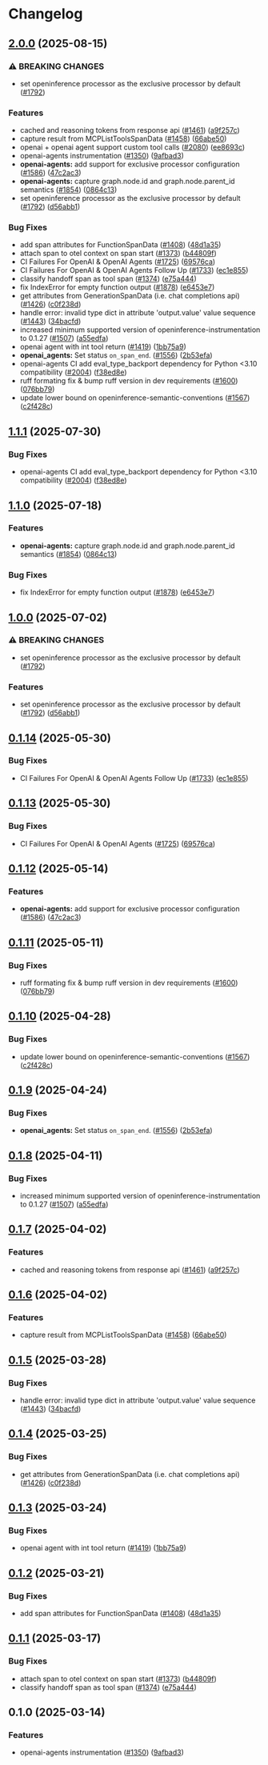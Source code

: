 # Changelog

## [2.0.0](https://github.com/BenMcH/openinference/compare/python-openinference-instrumentation-openai-agents-v1.1.1...python-openinference-instrumentation-openai-agents-v2.0.0) (2025-08-15)


### ⚠ BREAKING CHANGES

* set openinference processor as the exclusive processor by default ([#1792](https://github.com/BenMcH/openinference/issues/1792))

### Features

* cached and reasoning tokens from response api ([#1461](https://github.com/BenMcH/openinference/issues/1461)) ([a9f257c](https://github.com/BenMcH/openinference/commit/a9f257c1dee46eb18ed32f463bdc50cc7cab60fe))
* capture result from MCPListToolsSpanData ([#1458](https://github.com/BenMcH/openinference/issues/1458)) ([66abe50](https://github.com/BenMcH/openinference/commit/66abe50f187a45ce11fb64f3399b52a3139fe115))
* openai + openai agent support custom tool calls ([#2080](https://github.com/BenMcH/openinference/issues/2080)) ([ee8693c](https://github.com/BenMcH/openinference/commit/ee8693c3325380440e4af4e0df708851c5598c30))
* openai-agents instrumentation ([#1350](https://github.com/BenMcH/openinference/issues/1350)) ([9afbad3](https://github.com/BenMcH/openinference/commit/9afbad3100d68601a2f9265fe20985a34f80e04b))
* **openai-agents:** add support for exclusive processor configuration ([#1586](https://github.com/BenMcH/openinference/issues/1586)) ([47c2ac3](https://github.com/BenMcH/openinference/commit/47c2ac350a113bf7df45fbcebdfc19504e73723c))
* **openai-agents:** capture graph.node.id and graph.node.parent_id semantics  ([#1854](https://github.com/BenMcH/openinference/issues/1854)) ([0864c13](https://github.com/BenMcH/openinference/commit/0864c13fdfa9e289468ac0a79a2860a155be46de))
* set openinference processor as the exclusive processor by default ([#1792](https://github.com/BenMcH/openinference/issues/1792)) ([d56abb1](https://github.com/BenMcH/openinference/commit/d56abb1935aa4a96925214c39cef045381ab9b15))


### Bug Fixes

* add span attributes for FunctionSpanData ([#1408](https://github.com/BenMcH/openinference/issues/1408)) ([48d1a35](https://github.com/BenMcH/openinference/commit/48d1a3549eb8dda55e941cab867d9581a96fdf33))
* attach span to otel context on span start ([#1373](https://github.com/BenMcH/openinference/issues/1373)) ([b44809f](https://github.com/BenMcH/openinference/commit/b44809f1c460dd3a9bee4a9b068e6c275fecf9b4))
* CI Failures For OpenAI & OpenAI Agents ([#1725](https://github.com/BenMcH/openinference/issues/1725)) ([69576ca](https://github.com/BenMcH/openinference/commit/69576cac4628f7d3b1b36558ad6cf8e4ae65b2d8))
* CI Failures For OpenAI & OpenAI Agents Follow Up ([#1733](https://github.com/BenMcH/openinference/issues/1733)) ([ec1e855](https://github.com/BenMcH/openinference/commit/ec1e8552b40c8a04ee2b3b92073e41e405b95293))
* classify handoff span as tool span ([#1374](https://github.com/BenMcH/openinference/issues/1374)) ([e75a444](https://github.com/BenMcH/openinference/commit/e75a444d766d900ec3bc78b9d257453fb0e586d1))
* fix IndexError for empty function output ([#1878](https://github.com/BenMcH/openinference/issues/1878)) ([e6453e7](https://github.com/BenMcH/openinference/commit/e6453e72784aac519e05c98b541a551500b814a4))
* get attributes from GenerationSpanData (i.e. chat completions api) ([#1426](https://github.com/BenMcH/openinference/issues/1426)) ([c0f238d](https://github.com/BenMcH/openinference/commit/c0f238d36f18bdec0062e84ca4e53a66c63508e0))
* handle error: invalid type dict in attribute 'output.value' value sequence ([#1443](https://github.com/BenMcH/openinference/issues/1443)) ([34bacfd](https://github.com/BenMcH/openinference/commit/34bacfd9369dfb098e931cf20982b286fcb7fbea))
* increased minimum supported version of openinference-instrumentation to 0.1.27 ([#1507](https://github.com/BenMcH/openinference/issues/1507)) ([a55edfa](https://github.com/BenMcH/openinference/commit/a55edfa8900c1f36a73385c7d03f91cffadd85c4))
* openai agent with int tool return ([#1419](https://github.com/BenMcH/openinference/issues/1419)) ([1bb75a9](https://github.com/BenMcH/openinference/commit/1bb75a94999bbe8615cdc7a5490fb2668833742f))
* **openai_agents:** Set status `on_span_end`. ([#1556](https://github.com/BenMcH/openinference/issues/1556)) ([2b53efa](https://github.com/BenMcH/openinference/commit/2b53efa491d81ab5852387f5a4d2e87972262616))
* openai-agents CI add eval_type_backport dependency for Python &lt;3.10 compatibility ([#2004](https://github.com/BenMcH/openinference/issues/2004)) ([f38ed8e](https://github.com/BenMcH/openinference/commit/f38ed8efe6734297a3e77c0b4d4ddde32bc8ba11))
* ruff formating fix & bump ruff version in dev requirements ([#1600](https://github.com/BenMcH/openinference/issues/1600)) ([076bb79](https://github.com/BenMcH/openinference/commit/076bb7966d44fccdb2ab94e6f379ef4ae22c39b1))
* update lower bound on openinference-semantic-conventions ([#1567](https://github.com/BenMcH/openinference/issues/1567)) ([c2f428c](https://github.com/BenMcH/openinference/commit/c2f428c5916c3dd62cf6670358f37111d4f7fd25))

## [1.1.1](https://github.com/Arize-ai/openinference/compare/python-openinference-instrumentation-openai-agents-v1.1.0...python-openinference-instrumentation-openai-agents-v1.1.1) (2025-07-30)


### Bug Fixes

* openai-agents CI add eval_type_backport dependency for Python &lt;3.10 compatibility ([#2004](https://github.com/Arize-ai/openinference/issues/2004)) ([f38ed8e](https://github.com/Arize-ai/openinference/commit/f38ed8efe6734297a3e77c0b4d4ddde32bc8ba11))

## [1.1.0](https://github.com/Arize-ai/openinference/compare/python-openinference-instrumentation-openai-agents-v1.0.0...python-openinference-instrumentation-openai-agents-v1.1.0) (2025-07-18)


### Features

* **openai-agents:** capture graph.node.id and graph.node.parent_id semantics  ([#1854](https://github.com/Arize-ai/openinference/issues/1854)) ([0864c13](https://github.com/Arize-ai/openinference/commit/0864c13fdfa9e289468ac0a79a2860a155be46de))


### Bug Fixes

* fix IndexError for empty function output ([#1878](https://github.com/Arize-ai/openinference/issues/1878)) ([e6453e7](https://github.com/Arize-ai/openinference/commit/e6453e72784aac519e05c98b541a551500b814a4))

## [1.0.0](https://github.com/Arize-ai/openinference/compare/python-openinference-instrumentation-openai-agents-v0.1.14...python-openinference-instrumentation-openai-agents-v1.0.0) (2025-07-02)


### ⚠ BREAKING CHANGES

* set openinference processor as the exclusive processor by default ([#1792](https://github.com/Arize-ai/openinference/issues/1792))

### Features

* set openinference processor as the exclusive processor by default ([#1792](https://github.com/Arize-ai/openinference/issues/1792)) ([d56abb1](https://github.com/Arize-ai/openinference/commit/d56abb1935aa4a96925214c39cef045381ab9b15))

## [0.1.14](https://github.com/Arize-ai/openinference/compare/python-openinference-instrumentation-openai-agents-v0.1.13...python-openinference-instrumentation-openai-agents-v0.1.14) (2025-05-30)


### Bug Fixes

* CI Failures For OpenAI & OpenAI Agents Follow Up ([#1733](https://github.com/Arize-ai/openinference/issues/1733)) ([ec1e855](https://github.com/Arize-ai/openinference/commit/ec1e8552b40c8a04ee2b3b92073e41e405b95293))

## [0.1.13](https://github.com/Arize-ai/openinference/compare/python-openinference-instrumentation-openai-agents-v0.1.12...python-openinference-instrumentation-openai-agents-v0.1.13) (2025-05-30)


### Bug Fixes

* CI Failures For OpenAI & OpenAI Agents ([#1725](https://github.com/Arize-ai/openinference/issues/1725)) ([69576ca](https://github.com/Arize-ai/openinference/commit/69576cac4628f7d3b1b36558ad6cf8e4ae65b2d8))

## [0.1.12](https://github.com/Arize-ai/openinference/compare/python-openinference-instrumentation-openai-agents-v0.1.11...python-openinference-instrumentation-openai-agents-v0.1.12) (2025-05-14)


### Features

* **openai-agents:** add support for exclusive processor configuration ([#1586](https://github.com/Arize-ai/openinference/issues/1586)) ([47c2ac3](https://github.com/Arize-ai/openinference/commit/47c2ac350a113bf7df45fbcebdfc19504e73723c))

## [0.1.11](https://github.com/Arize-ai/openinference/compare/python-openinference-instrumentation-openai-agents-v0.1.10...python-openinference-instrumentation-openai-agents-v0.1.11) (2025-05-11)


### Bug Fixes

* ruff formating fix & bump ruff version in dev requirements ([#1600](https://github.com/Arize-ai/openinference/issues/1600)) ([076bb79](https://github.com/Arize-ai/openinference/commit/076bb7966d44fccdb2ab94e6f379ef4ae22c39b1))

## [0.1.10](https://github.com/Arize-ai/openinference/compare/python-openinference-instrumentation-openai-agents-v0.1.9...python-openinference-instrumentation-openai-agents-v0.1.10) (2025-04-28)


### Bug Fixes

* update lower bound on openinference-semantic-conventions ([#1567](https://github.com/Arize-ai/openinference/issues/1567)) ([c2f428c](https://github.com/Arize-ai/openinference/commit/c2f428c5916c3dd62cf6670358f37111d4f7fd25))

## [0.1.9](https://github.com/Arize-ai/openinference/compare/python-openinference-instrumentation-openai-agents-v0.1.8...python-openinference-instrumentation-openai-agents-v0.1.9) (2025-04-24)


### Bug Fixes

* **openai_agents:** Set status `on_span_end`. ([#1556](https://github.com/Arize-ai/openinference/issues/1556)) ([2b53efa](https://github.com/Arize-ai/openinference/commit/2b53efa491d81ab5852387f5a4d2e87972262616))

## [0.1.8](https://github.com/Arize-ai/openinference/compare/python-openinference-instrumentation-openai-agents-v0.1.7...python-openinference-instrumentation-openai-agents-v0.1.8) (2025-04-11)


### Bug Fixes

* increased minimum supported version of openinference-instrumentation to 0.1.27 ([#1507](https://github.com/Arize-ai/openinference/issues/1507)) ([a55edfa](https://github.com/Arize-ai/openinference/commit/a55edfa8900c1f36a73385c7d03f91cffadd85c4))

## [0.1.7](https://github.com/Arize-ai/openinference/compare/python-openinference-instrumentation-openai-agents-v0.1.6...python-openinference-instrumentation-openai-agents-v0.1.7) (2025-04-02)


### Features

* cached and reasoning tokens from response api ([#1461](https://github.com/Arize-ai/openinference/issues/1461)) ([a9f257c](https://github.com/Arize-ai/openinference/commit/a9f257c1dee46eb18ed32f463bdc50cc7cab60fe))

## [0.1.6](https://github.com/Arize-ai/openinference/compare/python-openinference-instrumentation-openai-agents-v0.1.5...python-openinference-instrumentation-openai-agents-v0.1.6) (2025-04-02)


### Features

* capture result from MCPListToolsSpanData ([#1458](https://github.com/Arize-ai/openinference/issues/1458)) ([66abe50](https://github.com/Arize-ai/openinference/commit/66abe50f187a45ce11fb64f3399b52a3139fe115))

## [0.1.5](https://github.com/Arize-ai/openinference/compare/python-openinference-instrumentation-openai-agents-v0.1.4...python-openinference-instrumentation-openai-agents-v0.1.5) (2025-03-28)


### Bug Fixes

* handle error: invalid type dict in attribute 'output.value' value sequence ([#1443](https://github.com/Arize-ai/openinference/issues/1443)) ([34bacfd](https://github.com/Arize-ai/openinference/commit/34bacfd9369dfb098e931cf20982b286fcb7fbea))

## [0.1.4](https://github.com/Arize-ai/openinference/compare/python-openinference-instrumentation-openai-agents-v0.1.3...python-openinference-instrumentation-openai-agents-v0.1.4) (2025-03-25)


### Bug Fixes

* get attributes from GenerationSpanData (i.e. chat completions api) ([#1426](https://github.com/Arize-ai/openinference/issues/1426)) ([c0f238d](https://github.com/Arize-ai/openinference/commit/c0f238d36f18bdec0062e84ca4e53a66c63508e0))

## [0.1.3](https://github.com/Arize-ai/openinference/compare/python-openinference-instrumentation-openai-agents-v0.1.2...python-openinference-instrumentation-openai-agents-v0.1.3) (2025-03-24)


### Bug Fixes

* openai agent with int tool return ([#1419](https://github.com/Arize-ai/openinference/issues/1419)) ([1bb75a9](https://github.com/Arize-ai/openinference/commit/1bb75a94999bbe8615cdc7a5490fb2668833742f))

## [0.1.2](https://github.com/Arize-ai/openinference/compare/python-openinference-instrumentation-openai-agents-v0.1.1...python-openinference-instrumentation-openai-agents-v0.1.2) (2025-03-21)


### Bug Fixes

* add span attributes for FunctionSpanData ([#1408](https://github.com/Arize-ai/openinference/issues/1408)) ([48d1a35](https://github.com/Arize-ai/openinference/commit/48d1a3549eb8dda55e941cab867d9581a96fdf33))

## [0.1.1](https://github.com/Arize-ai/openinference/compare/python-openinference-instrumentation-openai-agents-v0.1.0...python-openinference-instrumentation-openai-agents-v0.1.1) (2025-03-17)


### Bug Fixes

* attach span to otel context on span start ([#1373](https://github.com/Arize-ai/openinference/issues/1373)) ([b44809f](https://github.com/Arize-ai/openinference/commit/b44809f1c460dd3a9bee4a9b068e6c275fecf9b4))
* classify handoff span as tool span ([#1374](https://github.com/Arize-ai/openinference/issues/1374)) ([e75a444](https://github.com/Arize-ai/openinference/commit/e75a444d766d900ec3bc78b9d257453fb0e586d1))

## 0.1.0 (2025-03-14)


### Features

* openai-agents instrumentation ([#1350](https://github.com/Arize-ai/openinference/issues/1350)) ([9afbad3](https://github.com/Arize-ai/openinference/commit/9afbad3100d68601a2f9265fe20985a34f80e04b))
